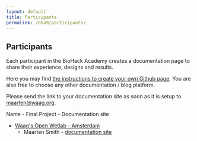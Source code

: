 ```yaml
---
layout: default
title: Participants
permalink: /bha9/participants/
---
```


## Participants

Each participant in the BioHack Academy creates a documentation page to share their experience, designs and results.

Here you may find [the instructions to create your own Github page](https://github.com/bha2024/BHA_DocumentationSite). You are also free to choose any other documentation / blog platform.

Please send the link to your documentation site as soon as it is setup to [maarten@waag.org](mailto:maarten@waag.org).

Name - Final Project - Documentation site

* [Waag's Open Wetlab - Amsterdam](https://www.waag.org/nl/event/biohack-academy-6)
  * Maarten Smith - [documentation site](https://ivoormeeuw.github.io)
